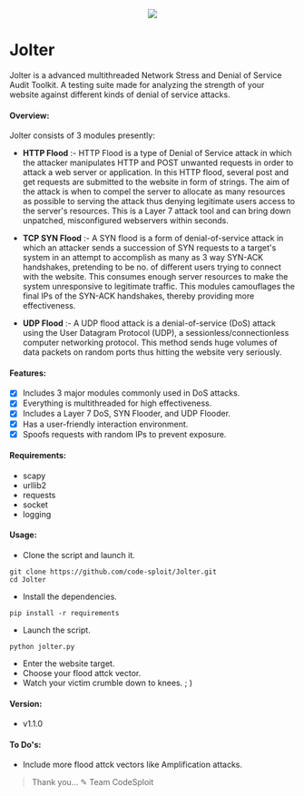 <p align="middle"><img src='https://i.imgur.com/lkgCwjI.png' /></p>  

# Jolter
Jolter is a advanced multithreaded Network Stress and Denial of Service Audit Toolkit. A testing suite made for analyzing the strength of your website against different kinds of denial of service attacks.

#### Overview:
Jolter consists of 3 modules presently:

- **HTTP Flood** :- HTTP Flood is a type of Denial of Service attack in which the attacker manipulates HTTP and POST unwanted requests in order to attack a web server or application. In this HTTP flood, several post and get requests are submitted to the website in form of strings. The aim of the attack is when to compel the server to allocate as many resources as possible to serving the attack thus denying legitimate users access to the server's resources. This is a Layer 7 attack tool and can bring down unpatched, misconfigured webservers within seconds.

- **TCP SYN Flood** :- A SYN flood is a form of denial-of-service attack in which an attacker sends a succession of SYN requests to a target's system in an attempt to accomplish as many as 3 way SYN-ACK handshakes, pretending to be no. of different users trying to connect with the website. This consumes enough server resources to make the system unresponsive to legitimate traffic. This modules camouflages the final IPs of the SYN-ACK handshakes, thereby providing more effectiveness.

- **UDP Flood** :- A UDP flood attack is a denial-of-service (DoS) attack using the User Datagram Protocol (UDP), a sessionless/connectionless computer networking protocol. This method sends huge volumes of data packets on random ports thus hitting the website very seriously.

#### Features:

- [x] Includes 3 major modules commonly used in DoS attacks.
- [x] Everything is multithreaded for high effectiveness.
- [x] Includes a Layer 7 DoS, SYN Flooder, and UDP Flooder.
- [x] Has a user-friendly interaction environment.
- [x] Spoofs requests with random IPs to prevent exposure.

#### Requirements:

- scapy
- urllib2
- requests
- socket
- logging

#### Usage:

- Clone the script and launch it.
```
git clone https://github.com/code-sploit/Jolter.git
cd Jolter
```
- Install the dependencies.
```
pip install -r requirements
```
- Launch the script.
```
python jolter.py
```
- Enter the website target.
- Choose your flood attck vector.
- Watch your victim crumble down to knees. ; )

#### Version:

- v1.1.0

#### To Do's:
- Include more flood attck vectors like Amplification attacks.

> Thank you...
 ✎ Team CodeSploit
